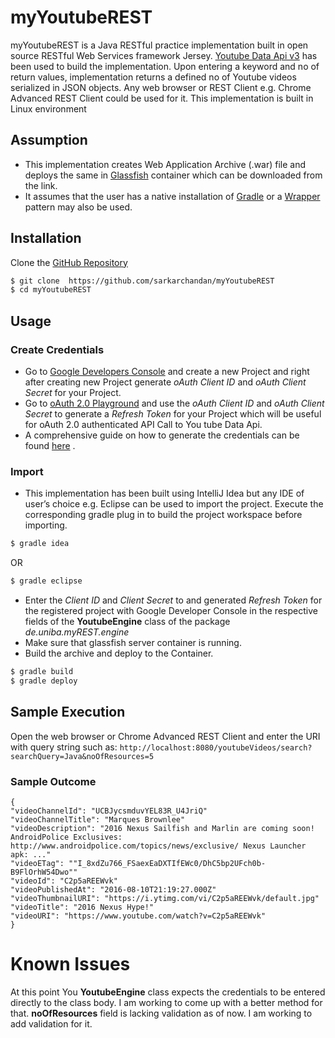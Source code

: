 # myYoutubeREST

myYoutubeREST is a Java RESTful practice implementation built in open source RESTful Web Services framework Jersey. [Youtube Data Api v3](https://developers.google.com/youtube/v3/) has been used to build the implementation. Upon entering a keyword and no of return values,  implementation returns a defined no of Youtube videos serialized in JSON objects. Any web browser or REST Client e.g. Chrome Advanced REST Client could be used for it. This implementation is built in Linux environment
## Assumption
- This implementation creates Web Application Archive (.war) file and deploys the same in [Glassfish](https://glassfish.java.net/) container which can be downloaded from the link.
- It assumes that the user has a native installation of [Gradle](https://gradle.org/) or a [Wrapper](https://docs.gradle.org/current/userguide/gradle_wrapper.html) pattern may also be used.

## Installation

Clone the [GitHub Repository](https://github.com/sarkarchandan/myYoutubeREST) 
```sh
$ git clone  https://github.com/sarkarchandan/myYoutubeREST
$ cd myYoutubeREST
```
## Usage
### Create Credentials
- Go to [Google Developers Console](https://console.developers.google.com)  and create a new Project and right after creating new Project generate _oAuth Client ID_ and _oAuth Client Secret_ for your Project. 
- Go to [oAuth 2.0 Playground](https://developers.google.com/oauthplayground/) and use the _oAuth Client ID_ and _oAuth Client Secret_ to generate a _Refresh Token_ for your Project which will be useful for oAuth 2.0 authenticated API Call to You tube Data Api. 
- A comprehensive guide on how to generate the credentials can be found [here](https://youtu.be/ADLmRWZqFOI?list=PLKHNxdZZDQH9Pd-76u1KNZkxvHhXDMxwq) .

### Import
- This implementation has been built using IntelliJ Idea but any IDE of user’s choice e.g. Eclipse can be used to import the project. Execute the corresponding gradle plug in to build the project workspace before importing.
```sh
$ gradle idea
```
OR
```sh
$ gradle eclipse
```
- Enter the _Client ID_ and _Client Secret_ to and generated _Refresh Token_ for the registered project with Google      Developer Console in the respective fields of the **YoutubeEngine** class of the package _de.uniba.myREST.engine_
- Make sure that glassfish server container is running.
- Build the archive and deploy to the Container.
```sh
$ gradle build
$ gradle deploy
```
## Sample Execution
Open the web browser or Chrome Advanced REST Client and enter the URI with query string such as: `http://localhost:8080/youtubeVideos/search?searchQuery=Java&noOfResources=5`
### Sample Outcome
 ```
 {
"videoChannelId": "UCBJycsmduvYEL83R_U4JriQ"
"videoChannelTitle": "Marques Brownlee"
"videoDescription": "2016 Nexus Sailfish and Marlin are coming soon! AndroidPolice Exclusives: http://www.androidpolice.com/topics/news/exclusive/ Nexus Launcher apk: ..."
"videoETag": ""I_8xdZu766_FSaexEaDXTIfEWc0/DhC5bp2UFch0b-B9FlOrhW54Dwo""
"videoId": "C2p5aREEWvk"
"videoPublishedAt": "2016-08-10T21:19:27.000Z"
"videoThumbnailURI": "https://i.ytimg.com/vi/C2p5aREEWvk/default.jpg"
"videoTitle": "2016 Nexus Hype!"
"videoURI": "https://www.youtube.com/watch?v=C2p5aREEWvk"
}
```
# Known Issues
At this point You **YoutubeEngine** class expects the credentials to be entered directly to the class body. I am working to come up with a better method for that.
**noOfResources** field is lacking validation as of now. I am working to add validation for it.
